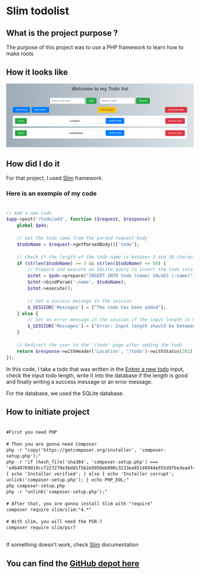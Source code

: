 # Slim todolist <Badge type="tip" text="PHP" />

## What is the project purpose ?

The purpose of this project was to use a PHP framework to learn how to make roots

## How it looks like

![slim todo](../images/slimTodo.png)

## How did I do it

For that project, I used [Slim](../languages/framework/Slim.md) framework.

### Here is an exemple of my code


```php

// Add a new todo
$app->post('/todo/add', function ($request, $response) {
    global $pdo;

    // Get the todo name from the parsed request body
    $todoName = $request->getParsedBody()['todo'];

    // Check if the length of the todo name is between 3 and 50 characters
    if (strlen($todoName) >= 3 && strlen($todoName) <= 50) {
        // Prepare and execute an SQLite query to insert the todo into the database
        $stmt = $pdo->prepare("INSERT INTO todo (name) VALUES (:name)");
        $stmt->bindParam(':name', $todoName);
        $stmt->execute();

        // Set a success message in the session
        $_SESSION['Messages'] = ["The todo has been added"];
    } else {
        // Set an error message in the session if the input length is not within the specified range
        $_SESSION['Messages'] = ["Error: Input length should be between 3 and 50 characters."];
    }

    // Redirect the user to the '/todo' page after adding the todo
    return $response->withHeader('Location', '/todo')->withStatus(302);
});

```

In this code, I take a todo that was written in the [Entrer a new todo](#how-it-looks-like) input, check the input todo length, write it into
the database if the length is good and finally writing a success message or an error message.

For the database, we used the SQLite database.

## How to initiate project

```shell

#First you need PHP

# Then you are gonna need Composer
php -r "copy('https://getcomposer.org/installer', 'composer-setup.php');"
php -r "if (hash_file('sha384', 'composer-setup.php') === 'edb40769019ccf227279e3bdd1f5b2e9950eb000c3233ee85148944e555d97be3ea4f40c3c2fe73b22f875385f6a5155') { echo 'Installer verified'; } else { echo 'Installer corrupt'; unlink('composer-setup.php'); } echo PHP_EOL;"
php composer-setup.php
php -r "unlink('composer-setup.php');"

# After that, you are gonna install Slim with "require"
composer require slim/slim:"4.*"

# With slim, you will need the PSR-7 
composer require slim/psr7


```

If something doesn't work, check [Slim](https://www.slimframework.com/docs/v4/start/installation.html) documentation 

## You can find the [GitHub depot here](https://github.com/Alex-zReeZ/todolist-slim-twig)
